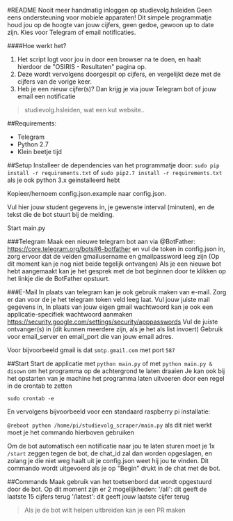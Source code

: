 #README
Nooit meer handmatig inloggen op studievolg.hsleiden
Geen eens ondersteuning voor mobiele apparaten!
Dit simpele programmatje houd jou op de hoogte van jouw cijfers, geen gedoe, gewoon up to date zijn.
Kies voor Telegram of email notificaties.

####Hoe werkt het?
1. Het script logt voor jou in door een browser na te doen, en haalt hierdoor de "OSIRIS - Resultaten" pagina op.
2. Deze wordt vervolgens doorgespit op cijfers, en vergelijkt deze met de cijfers van de vorige keer.
3. Heb je een nieuw cijfer(s)? Dan krijg je via jouw Telegram bot of jouw email een notificatie

>studievolg.hsleiden, wat een kut website..

##Requirements:
- Telegram
- Python 2.7
- Klein beetje tijd

##Setup
Installeer de dependencies van het programmatje door:
``sudo pip install -r requirements.txt``
of
``sudo pip2.7 install -r requirements.txt``
als je ook python 3.x geinstalleerd hebt

Kopieer/hernoem config.json.example naar config.json.

Vul hier jouw student gegevens in, je gewenste interval (minuten), en de tekst die de bot stuurt bij de melding.

Start main.py

###Telegram
Maak een nieuwe telegram bot aan via @BotFather: https://core.telegram.org/bots#6-botfather en vul de token in config.json in,
 zorg ervoor dat de velden gmailusername en gmailpassword leeg zijn (Op dit moment kan je nog niet beide tegelijk ontvangen)
Als je een nieuwe bot hebt aangemaakt kan je het gesprek met de bot beginnen door te klikken op het linkje die de BotFather opstuurt.

###E-Mail
In plaats van telegram kan je ook gebruik maken van e-mail.
Zorg er dan voor de je het telegram token veld leeg laat.
Vul jouw juiste mail gegevens in, In plaats van jouw eigen gmail wachtwoord kan je ook een applicatie-specifiek wachtwoord aanmaken https://security.google.com/settings/security/apppasswords
Vul de juiste ontvanger(s) in (dit kunnen meerdere zijn, als je het als list invoert)
Gebruik voor email_server en email_port die van jouw email adres.

Voor bijvoorbeeld gmail is dat ``smtp.gmail.com`` met port ``587``



##Start
Start de applicatie met ``python main.py`` of met ``python main.py & disown`` om het programma op de achtergrond te laten draaien
Je kan ook bij het opstarten van je machine het programma laten uitvoeren door een regel in de crontab te zetten

``sudo crontab -e``

En vervolgens bijvoorbeeld voor een standaard raspberry pi installatie:

``@reboot python /home/pi/studievolg_scraper/main.py`` als dit niet werkt moet je het commando hierboven gebruiken

Om de bot automatisch een notificatie naar jou te laten sturen moet je 1x ``/start`` zeggen tegen de bot,
de chat_id zal dan worden opgeslagen, en zolang je die niet weg haalt uit je config.json weet hij jou te vinden.
Dit commando wordt uitgevoerd als je op "Begin" drukt in de chat met de bot.

##Commands
Maak gebruik van het toetsenbord dat wordt opgestuurd door de bot.
Op dit moment zijn er 2 mogelijkheden:
'/all': dit geeft de laatste 15 cijfers terug
'/latest': dit geeft jouw laatste cijfer terug

>Als je de bot wilt helpen uitbreiden kan je een PR maken

